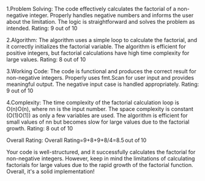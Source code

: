 1.Problem Solving:
The code effectively calculates the factorial of a non-negative integer.
Properly handles negative numbers and informs the user about the limitation.
The logic is straightforward and solves the problem as intended.
    Rating: 9 out of 10

2.Algorithm:
The algorithm uses a simple loop to calculate the factorial, and it correctly initializes the factorial variable.
The algorithm is efficient for positive integers, but factorial calculations have high time complexity for large values.
    Rating: 8 out of 10

3.Working Code:
The code is functional and produces the correct result for non-negative integers.
Properly uses fmt.Scan for user input and provides meaningful output.
The negative input case is handled appropriately.
    Rating: 9 out of 10

4.Complexity:
The time complexity of the factorial calculation loop is O(n)O(n), where nn is the input number.
The space complexity is constant (O(1)O(1)) as only a few variables are used.
The algorithm is efficient for small values of nn but becomes slow for large values due to the factorial growth.
    Rating: 8 out of 10

Overall Rating:
Overall Rating=9+8+9+8/4=8.5 out of 10 

Your code is well-structured, and it successfully calculates the factorial for non-negative integers. However, keep in mind the limitations of calculating factorials for large values due to the rapid growth of the factorial function. Overall, it's a solid implementation!